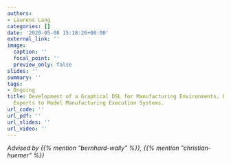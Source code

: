 ```yaml
---
authors:
- Laurens Lang
categories: []
date: '2020-05-08 15:18:26+00:00'
external_link: ''
image:
  caption: ''
  focal_point: ''
  preview_only: false
slides: ''
summary: ''
tags:
- Ongoing
title: Development of a Graphical DSL for Manufacturing Environments. Empowering Domain
  Experts to Model Manufacturing Execution Systems.
url_code: ''
url_pdf: ''
url_slides: ''
url_video: ''
---
```




*Advised by {{% mention "bernhard-wally" %}}, {{% mention "christian-huemer" %}}*